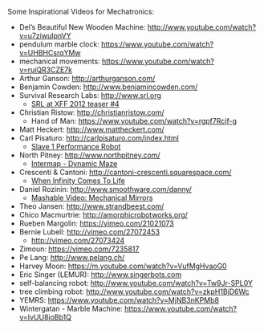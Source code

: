 
Some Inspirational Videos for Mechatronics:

- Del’s Beautiful New Wooden Machine: http://www.youtube.com/watch?v=u7ziwuIpnVY
- pendulum marble clock: https://www.youtube.com/watch?v=UHBHCsrqYMw
- mechanical movements:  https://www.youtube.com/watch?v=ruiQR3CZE7k
- Arthur Ganson: http://arthurganson.com/
- Benjamin Cowden: http://www.benjamincowden.com/
- Survival Research Labs: http://www.srl.org 
  - [SRL at XFF 2012 teaser #4](https://www.youtube.com/watch?v=vVMj6gL420g&t=244s)
- Christian Ristow: http://christianristow.com/
  - Hand of Man: https://www.youtube.com/watch?v=rgpf7Rcjf-g
- Matt Heckert: http://www.mattheckert.com/
- Carl Pisaturo: http://carlpisaturo.com/index.html
  - [Slave 1 Performance Robot](https://www.youtube.com/watch?v=Pkyklgm-N10)
- North Pitney: http://www.northpitney.com/
  - [Intermap - Dynamic Maze](http://www.northpitney.com/works/maze/maze.html)
- Crescenti & Cantoni: http://cantoni-crescenti.squarespace.com/
  - [When Infinity Comes To Life](https://www.youtube.com/watch?v=hUbweJG68SI)
- Daniel Rozinin: http://www.smoothware.com/danny/
  - [Mashable Video: Mechanical Mirrors](https://www.youtube.com/watch?v=P-RqdgkCM5M)
- Theo Jansen: http://www.strandbeest.com/
- Chico Macmurtrie: http://amorphicrobotworks.org/
- Rueben Margolin: https://vimeo.com/21021073
- Bernie Lubell: http://vimeo.com/27072453
  - http://vimeo.com/27073424
- Zimoun:  https://vimeo.com/7235817
- Pe Lang: http://www.pelang.ch/
- Harvey Moon: https://m.youtube.com/watch?v=VufMgHvaoG0
- Eric Singer (LEMUR): http://www.singerbots.com
- self-balancing robot: http://www.youtube.com/watch?v=Tw9Jr-SPL0Y
- tree climbing robot: http://www.youtube.com/watch?v=zkpH1BjD6Wc
- YEMRS: https://www.youtube.com/watch?v=MjNB3nKPMb8
- Wintergatan - Marble Machine: https://www.youtube.com/watch?v=IvUU8joBb1Q

